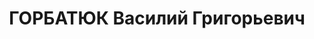 ---
title: ГОРБАТЮК Василий Григорьевич
description: "Род. в 1883, г. Винница. \n  Приговор: 07.12.1937 – ВМН"
---